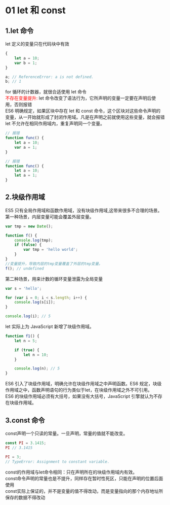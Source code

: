 # 01 let 和 const

## 1.let 命令

let 定义的变量只在代码块中有效

```js
{
    let a = 10;
    var b = 1;
}

a; // ReferenceError: a is not defined.
b; // 1
```

for 循环的计数器，就很合适使用 let 命令<br>
<font color=red>不存在变量提升: </font>
let 命令改变了语法行为，它所声明的变量一定要在声明后使用，否则报错<br>
ES6 明确规定，如果区块中存在 let 和 const 命令，这个区块对这些命令声明的变量，从一开始就形成了封闭作用域。凡是在声明之前就使用这些变量，就会报错<br>
let 不允许在相同作用域内，重复声明同一个变量。

```js
// 报错
function func() {
    let a = 10;
    var a = 1;
}

// 报错
function func() {
    let a = 10;
    let a = 1;
}
```

## 2.块级作用域

ES5 只有全局作用域和函数作用域，没有块级作用域,这带来很多不合理的场景。<br>
第一种场景，内层变量可能会覆盖外层变量。

```js
var tmp = new Date();

function f() {
    console.log(tmp);
    if (false) {
        var tmp = 'hello world';
    }
}
//变量提升，导致内层的tmp变量覆盖了外层的tmp变量。
f(); // undefined
```

第二种场景，用来计数的循环变量泄露为全局变量

```js
var s = 'hello';

for (var i = 0; i < s.length; i++) {
    console.log(s[i]);
}

console.log(i); // 5
```

let 实际上为 JavaScript 新增了块级作用域。

```js
function f1() {
    let n = 5;

    if (true) {
        let n = 10;
    }

    console.log(n); // 5
}
```
ES6 引入了块级作用域，明确允许在块级作用域之中声明函数。ES6 规定，块级作用域之中，函数声明语句的行为类似于let，在块级作用域之外不可引用。<br>
ES6 的块级作用域必须有大括号，如果没有大括号，JavaScript 引擎就认为不存在块级作用域。

## 3.const 命令
const声明一个只读的常量。一旦声明，常量的值就不能改变。
```js
const PI = 3.1415;
PI // 3.1415

PI = 3;
// TypeError: Assignment to constant variable.
```
const的作用域与let命令相同：只在声明所在的块级作用域内有效。<br>
const命令声明的常量也是不提升，同样存在暂时性死区，只能在声明的位置后面使用
<br>
const实际上保证的，并不是变量的值不得改动，而是变量指向的那个内存地址所保存的数据不得改动